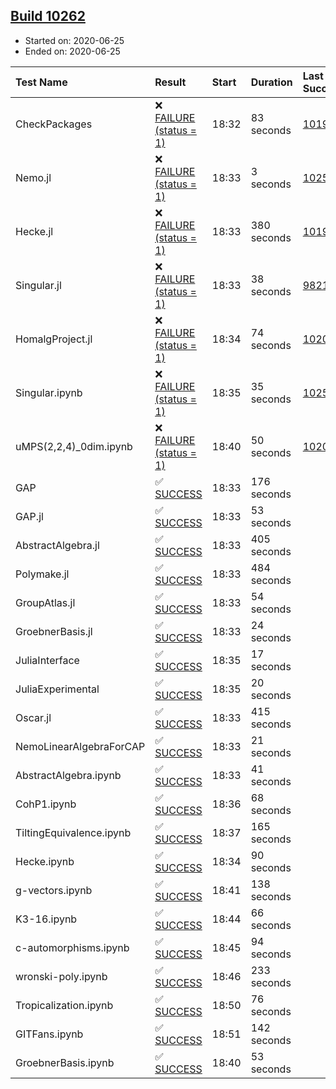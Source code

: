## [Build 10262](https://oscarci.mathematik.uni-kl.de/job/oscar/10262/)

* Started on: 2020-06-25
* Ended on: 2020-06-25

| Test Name    | Result | Start | Duration | Last Success | First Failure |
|:-------------|:-------|:------|:---------|:-------------|:--------------|
| CheckPackages | ❌ [FAILURE (status = 1)](https://oscarci.mathematik.uni-kl.de/job/oscar/10262/artifact/logs/build-10262/CheckPackages.log) | 18:32 | 83 seconds | [10197](https://oscarci.mathematik.uni-kl.de/job/oscar/10197/) | [10198](https://oscarci.mathematik.uni-kl.de/job/oscar/10198/) |
| Nemo.jl | ❌ [FAILURE (status = 1)](https://oscarci.mathematik.uni-kl.de/job/oscar/10262/artifact/logs/build-10262/Nemo.jl.log) | 18:33 | 3 seconds | [10252](https://oscarci.mathematik.uni-kl.de/job/oscar/10252/) | [10253](https://oscarci.mathematik.uni-kl.de/job/oscar/10253/) |
| Hecke.jl | ❌ [FAILURE (status = 1)](https://oscarci.mathematik.uni-kl.de/job/oscar/10262/artifact/logs/build-10262/Hecke.jl.log) | 18:33 | 380 seconds | [10197](https://oscarci.mathematik.uni-kl.de/job/oscar/10197/) | [10198](https://oscarci.mathematik.uni-kl.de/job/oscar/10198/) |
| Singular.jl | ❌ [FAILURE (status = 1)](https://oscarci.mathematik.uni-kl.de/job/oscar/10262/artifact/logs/build-10262/Singular.jl.log) | 18:33 | 38 seconds | [9821](https://oscarci.mathematik.uni-kl.de/job/oscar/9821/) | [9822](https://oscarci.mathematik.uni-kl.de/job/oscar/9822/) |
| HomalgProject.jl | ❌ [FAILURE (status = 1)](https://oscarci.mathematik.uni-kl.de/job/oscar/10262/artifact/logs/build-10262/HomalgProject.jl.log) | 18:34 | 74 seconds | [10209](https://oscarci.mathematik.uni-kl.de/job/oscar/10209/) | [10210](https://oscarci.mathematik.uni-kl.de/job/oscar/10210/) |
| Singular.ipynb | ❌ [FAILURE (status = 1)](https://oscarci.mathematik.uni-kl.de/job/oscar/10262/artifact/logs/build-10262/Singular.ipynb.log) | 18:35 | 35 seconds | [10252](https://oscarci.mathematik.uni-kl.de/job/oscar/10252/) | [10253](https://oscarci.mathematik.uni-kl.de/job/oscar/10253/) |
| uMPS(2,2,4)_0dim.ipynb | ❌ [FAILURE (status = 1)](https://oscarci.mathematik.uni-kl.de/job/oscar/10262/artifact/logs/build-10262/uMPS-2-2-4-_0dim.ipynb.log) | 18:40 | 50 seconds | [10209](https://oscarci.mathematik.uni-kl.de/job/oscar/10209/) | [10210](https://oscarci.mathematik.uni-kl.de/job/oscar/10210/) |
| GAP | ✅ [SUCCESS](https://oscarci.mathematik.uni-kl.de/job/oscar/10262/artifact/logs/build-10262/GAP.log) | 18:33 | 176 seconds |  |  |
| GAP.jl | ✅ [SUCCESS](https://oscarci.mathematik.uni-kl.de/job/oscar/10262/artifact/logs/build-10262/GAP.jl.log) | 18:33 | 53 seconds |  |  |
| AbstractAlgebra.jl | ✅ [SUCCESS](https://oscarci.mathematik.uni-kl.de/job/oscar/10262/artifact/logs/build-10262/AbstractAlgebra.jl.log) | 18:33 | 405 seconds |  |  |
| Polymake.jl | ✅ [SUCCESS](https://oscarci.mathematik.uni-kl.de/job/oscar/10262/artifact/logs/build-10262/Polymake.jl.log) | 18:33 | 484 seconds |  |  |
| GroupAtlas.jl | ✅ [SUCCESS](https://oscarci.mathematik.uni-kl.de/job/oscar/10262/artifact/logs/build-10262/GroupAtlas.jl.log) | 18:33 | 54 seconds |  |  |
| GroebnerBasis.jl | ✅ [SUCCESS](https://oscarci.mathematik.uni-kl.de/job/oscar/10262/artifact/logs/build-10262/GroebnerBasis.jl.log) | 18:33 | 24 seconds |  |  |
| JuliaInterface | ✅ [SUCCESS](https://oscarci.mathematik.uni-kl.de/job/oscar/10262/artifact/logs/build-10262/JuliaInterface.log) | 18:35 | 17 seconds |  |  |
| JuliaExperimental | ✅ [SUCCESS](https://oscarci.mathematik.uni-kl.de/job/oscar/10262/artifact/logs/build-10262/JuliaExperimental.log) | 18:35 | 20 seconds |  |  |
| Oscar.jl | ✅ [SUCCESS](https://oscarci.mathematik.uni-kl.de/job/oscar/10262/artifact/logs/build-10262/Oscar.jl.log) | 18:33 | 415 seconds |  |  |
| NemoLinearAlgebraForCAP | ✅ [SUCCESS](https://oscarci.mathematik.uni-kl.de/job/oscar/10262/artifact/logs/build-10262/NemoLinearAlgebraForCAP.log) | 18:33 | 21 seconds |  |  |
| AbstractAlgebra.ipynb | ✅ [SUCCESS](https://oscarci.mathematik.uni-kl.de/job/oscar/10262/artifact/logs/build-10262/AbstractAlgebra.ipynb.log) | 18:33 | 41 seconds |  |  |
| CohP1.ipynb | ✅ [SUCCESS](https://oscarci.mathematik.uni-kl.de/job/oscar/10262/artifact/logs/build-10262/CohP1.ipynb.log) | 18:36 | 68 seconds |  |  |
| TiltingEquivalence.ipynb | ✅ [SUCCESS](https://oscarci.mathematik.uni-kl.de/job/oscar/10262/artifact/logs/build-10262/TiltingEquivalence.ipynb.log) | 18:37 | 165 seconds |  |  |
| Hecke.ipynb | ✅ [SUCCESS](https://oscarci.mathematik.uni-kl.de/job/oscar/10262/artifact/logs/build-10262/Hecke.ipynb.log) | 18:34 | 90 seconds |  |  |
| g-vectors.ipynb | ✅ [SUCCESS](https://oscarci.mathematik.uni-kl.de/job/oscar/10262/artifact/logs/build-10262/g-vectors.ipynb.log) | 18:41 | 138 seconds |  |  |
| K3-16.ipynb | ✅ [SUCCESS](https://oscarci.mathematik.uni-kl.de/job/oscar/10262/artifact/logs/build-10262/K3-16.ipynb.log) | 18:44 | 66 seconds |  |  |
| c-automorphisms.ipynb | ✅ [SUCCESS](https://oscarci.mathematik.uni-kl.de/job/oscar/10262/artifact/logs/build-10262/c-automorphisms.ipynb.log) | 18:45 | 94 seconds |  |  |
| wronski-poly.ipynb | ✅ [SUCCESS](https://oscarci.mathematik.uni-kl.de/job/oscar/10262/artifact/logs/build-10262/wronski-poly.ipynb.log) | 18:46 | 233 seconds |  |  |
| Tropicalization.ipynb | ✅ [SUCCESS](https://oscarci.mathematik.uni-kl.de/job/oscar/10262/artifact/logs/build-10262/Tropicalization.ipynb.log) | 18:50 | 76 seconds |  |  |
| GITFans.ipynb | ✅ [SUCCESS](https://oscarci.mathematik.uni-kl.de/job/oscar/10262/artifact/logs/build-10262/GITFans.ipynb.log) | 18:51 | 142 seconds |  |  |
| GroebnerBasis.ipynb | ✅ [SUCCESS](https://oscarci.mathematik.uni-kl.de/job/oscar/10262/artifact/logs/build-10262/GroebnerBasis.ipynb.log) | 18:40 | 53 seconds |  |  |
